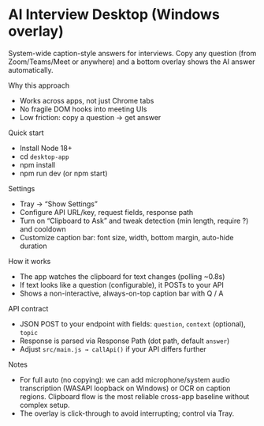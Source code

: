 # AI Interview Desktop (Windows overlay)

System-wide caption-style answers for interviews. Copy any question (from Zoom/Teams/Meet or anywhere) and a bottom overlay shows the AI answer automatically.

Why this approach
- Works across apps, not just Chrome tabs
- No fragile DOM hooks into meeting UIs
- Low friction: copy a question → get answer

Quick start
- Install Node 18+
- cd `desktop-app`
- npm install
- npm run dev (or npm start)

Settings
- Tray → “Show Settings”
- Configure API URL/key, request fields, response path
- Turn on “Clipboard to Ask” and tweak detection (min length, require ?) and cooldown
- Customize caption bar: font size, width, bottom margin, auto-hide duration

How it works
- The app watches the clipboard for text changes (polling ~0.8s)
- If text looks like a question (configurable), it POSTs to your API
- Shows a non-interactive, always-on-top caption bar with Q / A

API contract
- JSON POST to your endpoint with fields: `question`, `context` (optional), `topic`
- Response is parsed via Response Path (dot path, default `answer`)
- Adjust `src/main.js → callApi()` if your API differs further

Notes
- For full auto (no copying): we can add microphone/system audio transcription (WASAPI loopback on Windows) or OCR on caption regions. Clipboard flow is the most reliable cross-app baseline without complex setup.
- The overlay is click-through to avoid interrupting; control via Tray.


